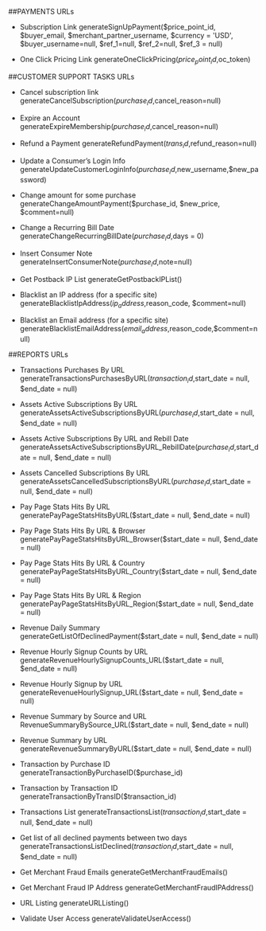 ##PAYMENTS URLs

- Subscription Link
generateSignUpPayment($price_point_id, $buyer_email, $merchant_partner_username, $currency = 'USD', $buyer_username=null, $ref_1=null, $ref_2=null, $ref_3 = null)

- One Click Pricing Link
generateOneClickPricing($price_point_id,$oc_token)

##CUSTOMER SUPPORT TASKS URLs
     
- Cancel subscription link
generateCancelSubscription($purchase_id,$cancel_reason=null)

- Expire an Account
generateExpireMembership($purchase_id,$cancel_reason=null)

- Refund a Payment
generateRefundPayment($trans_id,$refund_reason=null)

- Update a Consumer’s Login Info
generateUpdateCustomerLoginInfo($purchase_id,$new_username,$new_password)

- Change amount for some purchase
generateChangeAmountPayment($purchase_id, $new_price, $comment=null)

- Change a Recurring Bill Date
generateChangeRecurringBillDate($purchase_id,$days = 0)

- Insert Consumer Note
generateInsertConsumerNote($purchase_id,$note=null)

- Get Postback IP List
generateGetPostbackIPList()

- Blacklist an IP address (for a specific site)
generateBlacklistIpAddress($ip_address,$reason_code, $comment=null)

- Blacklist an Email address (for a specific site)
generateBlacklistEmailAddress($email_address,$reason_code,$comment=null)



##REPORTS URLs

- Transactions Purchases By URL
generateTransactionsPurchasesByURL($transaction_id,$start_date = null, $end_date = null)

- Assets Active Subscriptions By URL
generateAssetsActiveSubscriptionsByURL($purchase_id,$start_date = null, $end_date = null)

- Assets Active Subscriptions By URL and Rebill Date
generateAssetsActiveSubscriptionsByURL_RebillDate($purchase_id,$start_date = null, $end_date = null)

- Assets Cancelled Subscriptions By URL
generateAssetsCancelledSubscriptionsByURL($purchase_id,$start_date = null, $end_date = null)

- Pay Page Stats Hits By URL
generatePayPageStatsHitsByURL($start_date = null, $end_date = null)

- Pay Page Stats Hits By URL & Browser
generatePayPageStatsHitsByURL_Browser($start_date = null, $end_date = null)

- Pay Page Stats Hits By URL & Country
generatePayPageStatsHitsByURL_Country($start_date = null, $end_date = null)

- Pay Page Stats Hits By URL & Region
generatePayPageStatsHitsByURL_Region($start_date = null, $end_date = null)

- Revenue Daily Summary
generateGetListOfDeclinedPayment($start_date = null, $end_date = null)

- Revenue Hourly Signup Counts by URL
generateRevenueHourlySignupCounts_URL($start_date = null, $end_date = null)

- Revenue Hourly Signup by URL
generateRevenueHourlySignup_URL($start_date = null, $end_date = null)

- Revenue Summary by Source and URL
RevenueSummaryBySource_URL($start_date = null, $end_date = null)

- Revenue Summary by URL
generateRevenueSummaryByURL($start_date = null, $end_date = null)

- Transaction by Purchase ID
generateTransactionByPurchaseID($purchase_id)

- Transaction by Transaction ID
generateTransactionByTransID($transaction_id)

- Transactions List
generateTransactionsList($transaction_id,$start_date = null, $end_date = null)

- Get list of all declined payments between two days
generateTransactionsListDeclined($transaction_id,$start_date = null, $end_date = null)

- Get Merchant Fraud Emails
generateGetMerchantFraudEmails()

- Get Merchant Fraud IP Address
generateGetMerchantFraudIPAddress()

- URL Listing
generateURLListing()

- Validate User Access
generateValidateUserAccess()
 